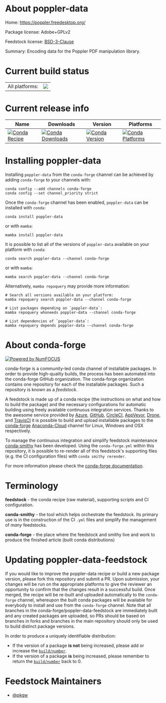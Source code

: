 About poppler-data
==================

Home: https://poppler.freedesktop.org/

Package license: Adobe+GPLv2

Feedstock license: [BSD-3-Clause](https://github.com/conda-forge/poppler-data-feedstock/blob/main/LICENSE.txt)

Summary: Encoding data for the Poppler PDF manipulation library.

Current build status
====================


<table><tr><td>All platforms:</td>
    <td>
      <a href="https://dev.azure.com/conda-forge/feedstock-builds/_build/latest?definitionId=4104&branchName=main">
        <img src="https://dev.azure.com/conda-forge/feedstock-builds/_apis/build/status/poppler-data-feedstock?branchName=main">
      </a>
    </td>
  </tr>
</table>

Current release info
====================

| Name | Downloads | Version | Platforms |
| --- | --- | --- | --- |
| [![Conda Recipe](https://img.shields.io/badge/recipe-poppler--data-green.svg)](https://anaconda.org/conda-forge/poppler-data) | [![Conda Downloads](https://img.shields.io/conda/dn/conda-forge/poppler-data.svg)](https://anaconda.org/conda-forge/poppler-data) | [![Conda Version](https://img.shields.io/conda/vn/conda-forge/poppler-data.svg)](https://anaconda.org/conda-forge/poppler-data) | [![Conda Platforms](https://img.shields.io/conda/pn/conda-forge/poppler-data.svg)](https://anaconda.org/conda-forge/poppler-data) |

Installing poppler-data
=======================

Installing `poppler-data` from the `conda-forge` channel can be achieved by adding `conda-forge` to your channels with:

```
conda config --add channels conda-forge
conda config --set channel_priority strict
```

Once the `conda-forge` channel has been enabled, `poppler-data` can be installed with `conda`:

```
conda install poppler-data
```

or with `mamba`:

```
mamba install poppler-data
```

It is possible to list all of the versions of `poppler-data` available on your platform with `conda`:

```
conda search poppler-data --channel conda-forge
```

or with `mamba`:

```
mamba search poppler-data --channel conda-forge
```

Alternatively, `mamba repoquery` may provide more information:

```
# Search all versions available on your platform:
mamba repoquery search poppler-data --channel conda-forge

# List packages depending on `poppler-data`:
mamba repoquery whoneeds poppler-data --channel conda-forge

# List dependencies of `poppler-data`:
mamba repoquery depends poppler-data --channel conda-forge
```


About conda-forge
=================

[![Powered by
NumFOCUS](https://img.shields.io/badge/powered%20by-NumFOCUS-orange.svg?style=flat&colorA=E1523D&colorB=007D8A)](https://numfocus.org)

conda-forge is a community-led conda channel of installable packages.
In order to provide high-quality builds, the process has been automated into the
conda-forge GitHub organization. The conda-forge organization contains one repository
for each of the installable packages. Such a repository is known as a *feedstock*.

A feedstock is made up of a conda recipe (the instructions on what and how to build
the package) and the necessary configurations for automatic building using freely
available continuous integration services. Thanks to the awesome service provided by
[Azure](https://azure.microsoft.com/en-us/services/devops/), [GitHub](https://github.com/),
[CircleCI](https://circleci.com/), [AppVeyor](https://www.appveyor.com/),
[Drone](https://cloud.drone.io/welcome), and [TravisCI](https://travis-ci.com/)
it is possible to build and upload installable packages to the
[conda-forge](https://anaconda.org/conda-forge) [Anaconda-Cloud](https://anaconda.org/)
channel for Linux, Windows and OSX respectively.

To manage the continuous integration and simplify feedstock maintenance
[conda-smithy](https://github.com/conda-forge/conda-smithy) has been developed.
Using the ``conda-forge.yml`` within this repository, it is possible to re-render all of
this feedstock's supporting files (e.g. the CI configuration files) with ``conda smithy rerender``.

For more information please check the [conda-forge documentation](https://conda-forge.org/docs/).

Terminology
===========

**feedstock** - the conda recipe (raw material), supporting scripts and CI configuration.

**conda-smithy** - the tool which helps orchestrate the feedstock.
                   Its primary use is in the construction of the CI ``.yml`` files
                   and simplify the management of *many* feedstocks.

**conda-forge** - the place where the feedstock and smithy live and work to
                  produce the finished article (built conda distributions)


Updating poppler-data-feedstock
===============================

If you would like to improve the poppler-data recipe or build a new
package version, please fork this repository and submit a PR. Upon submission,
your changes will be run on the appropriate platforms to give the reviewer an
opportunity to confirm that the changes result in a successful build. Once
merged, the recipe will be re-built and uploaded automatically to the
`conda-forge` channel, whereupon the built conda packages will be available for
everybody to install and use from the `conda-forge` channel.
Note that all branches in the conda-forge/poppler-data-feedstock are
immediately built and any created packages are uploaded, so PRs should be based
on branches in forks and branches in the main repository should only be used to
build distinct package versions.

In order to produce a uniquely identifiable distribution:
 * If the version of a package **is not** being increased, please add or increase
   the [``build/number``](https://docs.conda.io/projects/conda-build/en/latest/resources/define-metadata.html#build-number-and-string).
 * If the version of a package **is** being increased, please remember to return
   the [``build/number``](https://docs.conda.io/projects/conda-build/en/latest/resources/define-metadata.html#build-number-and-string)
   back to 0.

Feedstock Maintainers
=====================

* [@pkgw](https://github.com/pkgw/)

